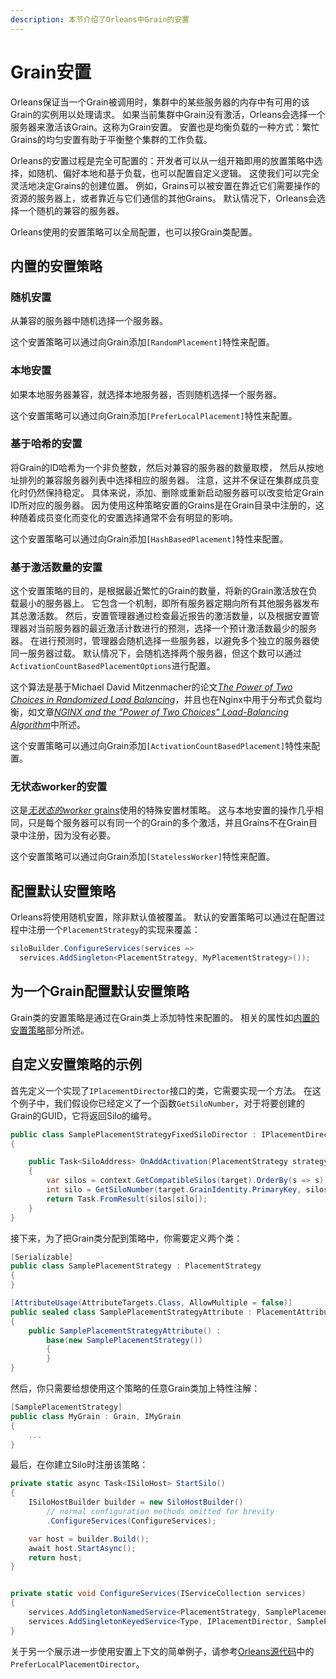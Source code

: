```yaml
---
description: 本节介绍了Orleans中Grain的安置
---
```


# Grain安置

Orleans保证当一个Grain被调用时，集群中的某些服务器的内存中有可用的该Grain的实例用以处理请求。
如果当前集群中Grain没有激活，Orleans会选择一个服务器来激活该Grain。这称为Grain安置。
安置也是均衡负载的一种方式：繁忙Grains的均匀安置有助于平衡整个集群的工作负载。

Orleans的安置过程是完全可配置的：开发者可以从一组开箱即用的放置策略中选择，如随机、偏好本地和基于负载，也可以配置自定义逻辑。
这使我们可以完全灵活地决定Grains的创建位置。
例如，Grains可以被安置在靠近它们需要操作的资源的服务器上，或者靠近与它们通信的其他Grains。
默认情况下，Orleans会选择一个随机的兼容的服务器。

Orleans使用的安置策略可以全局配置，也可以按Grain类配置。

## 内置的安置策略

### 随机安置

从兼容的服务器中随机选择一个服务器。

这个安置策略可以通过向Grain添加`[RandomPlacement]`特性来配置。

### 本地安置

如果本地服务器兼容，就选择本地服务器，否则随机选择一个服务器。

这个安置策略可以通过向Grain添加`[PreferLocalPlacement]`特性来配置。

### 基于哈希的安置

将Grain的ID哈希为一个非负整数，然后对兼容的服务器的数量取模，
然后从按地址排列的兼容服务器列表中选择相应的服务器。
注意，这并不保证在集群成员变化时仍然保持稳定。
具体来说，添加、删除或重新启动服务器可以改变给定Grain ID所对应的服务器。
因为使用这种策略安置的Grains是在Grain目录中注册的，这种随着成员变化而变化的安置选择通常不会有明显的影响。

这个安置策略可以通过向Grain添加`[HashBasedPlacement]`特性来配置。

### 基于激活数量的安置

这个安置策略的目的，是根据最近繁忙的Grain的数量，将新的Grain激活放在负载最小的服务器上。
它包含一个机制，即所有服务器定期向所有其他服务器发布其总激活数。
然后，安置管理器通过检查最近报告的激活数量，以及根据安置管理器对当前服务器的最近激活计数进行的预测，选择一个预计激活数最少的服务器。
在进行预测时，管理器会随机选择一些服务器，以避免多个独立的服务器使同一服务器过载。
默认情况下，会随机选择两个服务器，但这个数可以通过`ActivationCountBasedPlacementOptions`进行配置。

这个算法是基于Michael David Mitzenmacher的论文[*The Power of Two Choices in Randomized Load Balancing*](https://www.eecs.harvard.edu/~michaelm/postscripts/mythesis.pdf)，并且也在Nginx中用于分布式负载均衡，如文章[*NGINX and the "Power of Two Choices" Load-Balancing Algorithm*](https://www.nginx.com/blog/nginx-power-of-two-choices-load-balancing-algorithm/)中所述。

这个安置策略可以通过向Grain添加`[ActivationCountBasedPlacement]`特性来配置。

### 无状态worker的安置

这是[*无状态的worker* grains](stateless_worker_grains.md)使用的特殊安置材策略。
这与本地安置的操作几乎相同，只是每个服务器可以有同一个的Grain的多个激活，并且Grains不在Grain目录中注册，因为没有必要。

这个安置策略可以通过向Grain添加`[StatelessWorker]`特性来配置。

## 配置默认安置策略

Orleans将使用随机安置，除非默认值被覆盖。
默认的安置策略可以通过在配置过程中注册一个`PlacementStrategy`的实现来覆盖：

``` csharp
siloBuilder.ConfigureServices(services =>
  services.AddSingleton<PlacementStrategy, MyPlacementStrategy>());
```

## 为一个Grain配置默认安置策略

Grain类的安置策略是通过在Grain类上添加特性来配置的。
相关的属性如[内置的安置策略](#内置的安置策略)部分所述。

## 自定义安置策略的示例

首先定义一个实现了`IPlacementDirector`接口的类，它需要实现一个方法。
在这个例子中，我们假设你已经定义了一个函数`GetSiloNumber`，对于将要创建的Grain的GUID，它将返回Silo的编号。

``` csharp
public class SamplePlacementStrategyFixedSiloDirector : IPlacementDirector
{

    public Task<SiloAddress> OnAddActivation(PlacementStrategy strategy, PlacementTarget target, IPlacementContext context)
    {
        var silos = context.GetCompatibleSilos(target).OrderBy(s => s).ToArray();
        int silo = GetSiloNumber(target.GrainIdentity.PrimaryKey, silos.Length);
        return Task.FromResult(silos[silo]);
    }
}
```

接下来，为了把Grain类分配到策略中，你需要定义两个类：

```csharp
[Serializable]
public class SamplePlacementStrategy : PlacementStrategy
{
}

[AttributeUsage(AttributeTargets.Class, AllowMultiple = false)]
public sealed class SamplePlacementStrategyAttribute : PlacementAttribute
{
    public SamplePlacementStrategyAttribute() :
        base(new SamplePlacementStrategy())
        {
        }
}
```

然后，你只需要给想使用这个策略的任意Grain类加上特性注解：

``` csharp
[SamplePlacementStrategy]
public class MyGrain : Grain, IMyGrain
{
    ...
}
```

最后，在你建立Silo时注册该策略：

``` csharp
private static async Task<ISiloHost> StartSilo()
{
    ISiloHostBuilder builder = new SiloHostBuilder()
        // normal configuration methods omitted for brevity
        .ConfigureServices(ConfigureServices);

    var host = builder.Build();
    await host.StartAsync();
    return host;
}


private static void ConfigureServices(IServiceCollection services)
{
    services.AddSingletonNamedService<PlacementStrategy, SamplePlacementStrategy>(nameof(SamplePlacementStrategy));
    services.AddSingletonKeyedService<Type, IPlacementDirector, SamplePlacementStrategyFixedSiloDirector>(typeof(SamplePlacementStrategy));
}
```

关于另一个展示进一步使用安置上下文的简单例子，请参考[Orleans源代码](https://github.com/dotnet/orleans/blob/master/src/Orleans.Runtime/Placement/PreferLocalPlacementDirector.cs)中的`PreferLocalPlacementDirector`。
